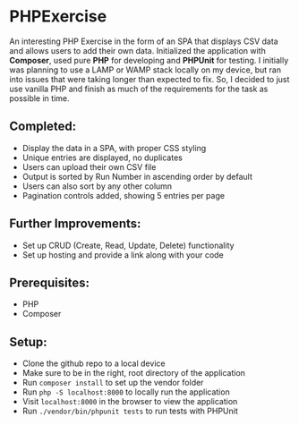 # PHPExercise
An interesting PHP Exercise in the form of an SPA that displays CSV data and allows users to add their own data. Initialized the application with **Composer**, used pure **PHP** for developing and **PHPUnit** for testing. 
I initially was planning to use a LAMP or WAMP stack locally on my device, but ran into issues that were taking longer than expected to fix. So, I decided to just use vanilla PHP and finish as much of the requirements for the task as possible in time.
## Completed:

- Display the data in a SPA, with proper CSS styling<br>
- Unique entries are displayed, no duplicates<br>
- Users can upload their own CSV file<br>
- Output is sorted by Run Number in ascending order by default<br>
- Users can also sort by any other column<br>
- Pagination controls added, showing 5 entries per page<br>

## Further Improvements:
- Set up CRUD (Create, Read, Update, Delete) functionality<br>
- Set up hosting and provide a link along with your code<br>

## Prerequisites:
- PHP
- Composer

## Setup:
- Clone the github repo to a local device
- Make sure to be in the right, root directory of the application
- Run `composer install` to set up the vendor folder
- Run `php -S localhost:8000` to locally run the application
- Visit `localhost:8000` in the browser to view the application
- Run `./vendor/bin/phpunit tests` to run tests with PHPUnit

